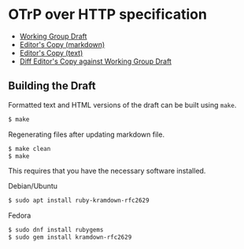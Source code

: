# OTrP over HTTP specification

* [Working Group Draft](https://tools.ietf.org/html/draft-ietf-teep-otrp-over-http)
* [Editor's Copy (markdown)](./draft-ietf-teep-otrp-over-http.md)
* [Editor's Copy (text)](./draft-ietf-teep-otrp-over-http.txt)
* [Diff Editor's Copy against Working Group Draft](http://tools.ietf.org//rfcdiff?url1=https://tools.ietf.org/id/draft-ietf-teep-otrp-over-http.txt&url2=https://github.com/ietf-teep/otrp-over-http/raw/master/draft-ietf-teep-otrp-over-http.txt)

## Building the Draft

Formatted text and HTML versions of the draft can be built using `make`.

```sh
$ make
``` 

Regenerating files after updating markdown file.
```sh
$ make clean
$ make
```

This requires that you have the necessary software installed.

Debian/Ubuntu
```sh
$ sudo apt install ruby-kramdown-rfc2629
```

Fedora
```sh
$ sudo dnf install rubygems
$ sudo gem install kramdown-rfc2629
```

